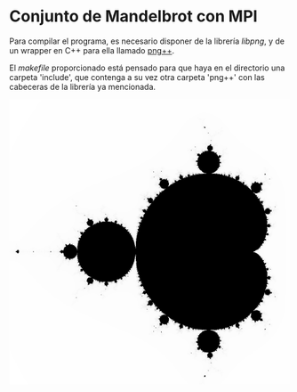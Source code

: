 # Conjunto de Mandelbrot con MPI

Para compilar el programa, es necesario disponer de la librería *libpng*, y de un wrapper en C++ para ella llamado [png++](http://www.nongnu.org/pngpp/).

El *makefile* proporcionado está pensado para que haya en el directorio una carpeta 'include', que contenga a su vez otra carpeta 'png++' con las cabeceras de la librería ya mencionada.

<p style="text-align:center;"><img src="img/0001-cropped.png" alt="Mandelbrot set" width="512" height="512" align="middle" /></p>                                                   
